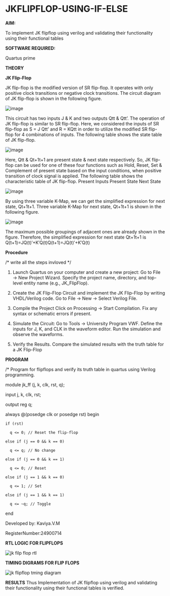 # JKFLIPFLOP-USING-IF-ELSE

**AIM:** 

To implement  JK flipflop using verilog and validating their functionality using their functional tables

**SOFTWARE REQUIRED:**

Quartus prime

**THEORY**

**JK Flip-Flop**

JK flip-flop is the modified version of SR flip-flop. It operates with only positive clock transitions or negative clock transitions. The circuit diagram of JK flip-flop is shown in the following figure.

![image](https://github.com/naavaneetha/JKFLIPFLOP-USING-IF-ELSE/assets/154305477/a649c30b-232b-4558-b188-fd6c09845180)


This circuit has two inputs J & K and two outputs Qtt & Qtt’. The operation of JK flip-flop is similar to SR flip-flop. Here, we considered the inputs of SR flip-flop as S = J Qtt’ and R = KQtt in order to utilize the modified SR flip-flop for 4 combinations of inputs. The following table shows the state table of JK flip-flop.

![image](https://github.com/naavaneetha/JKFLIPFLOP-USING-IF-ELSE/assets/154305477/c4360742-e8a8-4937-b089-c46c0433f9a3)

 
Here, Qtt & Qt+1t+1 are present state & next state respectively. So, JK flip-flop can be used for one of these four functions such as Hold, Reset, Set & Complement of present state based on the input conditions, when positive transition of clock signal is applied. The following table shows the characteristic table of JK flip-flop. Present Inputs Present State Next State
 
![image](https://github.com/naavaneetha/JKFLIPFLOP-USING-IF-ELSE/assets/154305477/6c275261-a6d5-4c37-a3a7-1e88ca11c4cd)

By using three variable K-Map, we can get the simplified expression for next state, Qt+1t+1. Three variable K-Map for next state, Qt+1t+1 is shown in the following figure.
 
![image](https://github.com/naavaneetha/JKFLIPFLOP-USING-IF-ELSE/assets/154305477/5174f41b-0ce0-4329-a372-6d1943ea6673)

The maximum possible groupings of adjacent ones are already shown in the figure. Therefore, the simplified expression for next state Qt+1t+1 is Q(t+1)=JQ(t)′+K′Q(t)Q(t+1)=JQ(t)′+K′Q(t)

**Procedure**

/* write all the steps invloved */
1. Launch Quartus on your computer and create a new project:
Go to File → New Project Wizard.
Specify the project name, directory, and top-level entity name (e.g., JK_FlipFlop).

2. Create the JK Flip-Flop Circuit and implement the JK Flip-Flop by writing VHDL/Verilog code.
Go to File → New → Select Verilog File.

3. Compile the Project
Click on Processing → Start Compilation.
Fix any syntax or schematic errors if present.

4. Simulate the Circuit:
Go to Tools → University Program VWF.
Define the inputs for J, K, and CLK in the waveform editor.
Run the simulation and observe the waveforms.

5. Verify the Results.
Compare the simulated results with the truth table for a JK Flip-Flop

**PROGRAM**

/* Program for flipflops and verify its truth table in quartus using Verilog programming.

module jk_ff (j, k, clk, rst, q);

  input j, k, clk, rst;

  output reg q;
  
  always @(posedge clk or posedge rst) begin
  
    if (rst)
      
      q <= 0; // Reset the flip-flop
   
    else if (j == 0 && k == 0)
    
      q <= q; // No change
    
    else if (j == 0 && k == 1)
    
      q <= 0; // Reset
    
    else if (j == 1 && k == 0)
    
      q <= 1; // Set
    
    else if (j == 1 && k == 1)
    
      q <= ~q; // Toggle
 
  end


Developed by: Kaviya.V.M

RegisterNumber:24900714

**RTL LOGIC FOR FLIPFLOPS**

![jk filp flop rtl](https://github.com/user-attachments/assets/6f5c759a-6700-4950-9e1b-06290a4bb321)


**TIMING DIGRAMS FOR FLIP FLOPS**

![jk flipflop tming diagram](https://github.com/user-attachments/assets/f9516b0b-ae8d-491a-a7da-e9b96176c2ba)


**RESULTS**
Thus Implementation of JK flipflop using verilog and validating their functionality using their functional
tables is verified.
